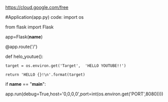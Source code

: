 https://cloud.google.com/free


#Application(app.py) code:
import os


from flask import Flask

app=Flask(__name__)

@app.route('/')

def helo_youtue():

    target = os.environ.get('Target',  'HELLO YOUTUBE!!') 
    
    return 'HELLO {}!\n'.format(target)

if __name__ == "__main__":   

app.run(debug=True,host='0,0,0,0',port=int(os.environ.get('PORT',8080))))

